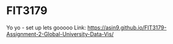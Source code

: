 # FIT3179
Yo yo - set up lets gooooo
Link: https://asin9.github.io/FIT3179-Assignment-2-Global-University-Data-Vis/